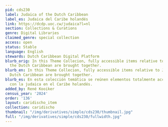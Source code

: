 ```yaml
---
pid: cds230
label: Judaica of the Dutch Caribbean
label_es: Judaica del Caribe holandés
link: https://dcdp.uoc.cw/judaica?l=nl
section: Collections & Curations
genre: Digital Libraries
claimed_genre: special collection
access: open
status: Stable
language: English
stewards: Dutch Caribbean Digital Platform
blurb_orig: In this Theme Collecion, fully accessible items relative to Judaica in
  the Dutch Caribbean are brought together.
blurb_en: In this Theme Collecion, fully accessible items relative to Judaica in the
  Dutch Caribbean are brought together.
blurb_es: En esta colección temática se reúnen elementos totalmente accesibles relacionados
  con la judaica en el Caribe holandés.
added_by: René Kooiker
census_year: '2024'
order: '136'
layout: caridischo_item
collection: caridischo
thumbnail: "/img/derivatives/simple/cds230/thumbnail.jpg"
full: "/img/derivatives/simple/cds230/fullwidth.jpg"
---
```

